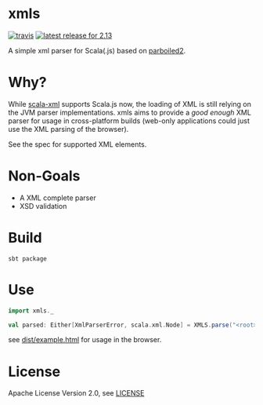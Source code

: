 xmls
====

[![travis](https://travis-ci.org/flowtick/xmls.svg?branch=master)](https://travis-ci.org/flowtick/xmls)
[![latest release for 2.13](https://img.shields.io/maven-central/v/com.flowtick/xmls_2.13.svg?label=Scala+2.13)](http://mvnrepository.com/artifact/com.flowtick/xmls_2.13)

A simple xml parser for Scala(.js) based on [parboiled2](https://github.com/sirthias/parboiled2).

Why?
===

While [scala-xml](https://github.com/scala/scala-xml) supports Scala.js now, the loading of XML is still relying
on the JVM parser implementations. xmls aims to provide a _good enough_ XML parser for usage in cross-platform
builds (web-only applications could just use the XML parsing of the browser).

See the spec for supported XML elements.

Non-Goals
=========

* A XML complete parser
* XSD validation

Build
=====

    sbt package

Use
===

```scala
import xmls._

val parsed: Either[XmlParserError, scala.xml.Node] = XMLS.parse("<root><child/><child/></root>")
```

see [dist/example.html](dist/example.html) for usage in the browser.

License
=======

Apache License Version 2.0, see [LICENSE](LICENSE)
